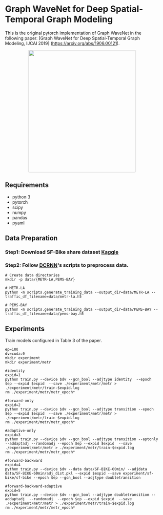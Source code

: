 # Graph WaveNet for Deep Spatial-Temporal Graph Modeling

This is the original pytorch implementation of Graph WaveNet in the following paper: 
[Graph WaveNet for Deep Spatial-Temporal Graph Modeling, IJCAI 2019] (https://arxiv.org/abs/1906.00121).

<p align="center">
  <img width="350" height="400" src=./fig/model.png>
</p>

## Requirements
- python 3
- pytorch
- scipy
- numpy
- pandas
- pyaml


## Data Preparation

### Step1: Download SF-Bike share dataset [Kaggle](https://www.kaggle.com/benhamner/sf-bay-area-bike-share/version/2)

### Step2: Follow [DCRNN](https://github.com/liyaguang/DCRNN)'s scripts to preprocess data.

```
# Create data directories
mkdir -p data/{METR-LA,PEMS-BAY}

# METR-LA
python -m scripts.generate_training_data --output_dir=data/METR-LA --traffic_df_filename=data/metr-la.h5

# PEMS-BAY
python -m scripts.generate_training_data --output_dir=data/PEMS-BAY --traffic_df_filename=data/pems-bay.h5

```
## Experiments
Train models configured in Table 3 of the paper.

```
ep=100
dv=cuda:0
mkdir experiment
mkdir experiment/metr

#identity
expid=1
python train.py --device $dv --gcn_bool --adjtype identity  --epoch $ep --expid $expid  --save ./experiment/metr/metr > ./experiment/metr/train-$expid.log
rm ./experiment/metr/metr_epoch*

#forward-only
expid=2
python train.py --device $dv --gcn_bool --adjtype transition --epoch $ep --expid $expid  --save ./experiment/metr/metr > ./experiment/metr/train-$expid.log
rm ./experiment/metr/metr_epoch*

#adaptive-only
expid=3
python train.py --device $dv --gcn_bool --adjtype transition --aptonly  --addaptadj --randomadj --epoch $ep --expid $expid  --save ./experiment/metr/metr > ./experiment/metr/train-$expid.log
rm ./experiment/metr/metr_epoch*

#forward-backward
expid=4
python train.py --device $dv --data data/SF-BIKE-60min/ --adjdata data/SF-BIKE-60min/adj_dist.pkl --expid $expid --save experiment/sf-bike/sf-bike --epoch $ep --gcn_bool --adjtype doubletransition

#forward-backward-adaptive
expid=5
python train.py --device $dv --gcn_bool --adjtype doubletransition --addaptadj  --randomadj  --epoch $ep --expid $expid  --save ./experiment/metr/metr > ./experiment/metr/train-$expid.log
rm ./experiment/metr/metr_epoch*

```


